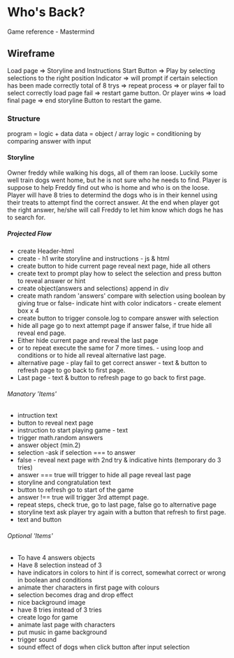 # Who's Back?
Game reference - Mastermind

## Wireframe
Load page => Storyline and Instructions
Start Button => Play by selecting selections to the right position
Indicator => will prompt if certain selection has been made correctly
total of 8 trys => repeat process => or player fail to select correctly 
load page fail => restart game button.
Or player wins => load final page => end storyline
Button to restart the game.

### Structure
program = logic + data
data = object / array
logic = conditioning by comparing answer with input

#### Storyline
Owner freddy while walking his dogs, all of them ran loose. Luckily some well train dogs went home, but he is not sure who he needs to find. Player is suppose to help Freddy find out who is home and who is on the loose. Player will have 8 tries to determind the dogs who is in their kennel using their treats to attempt find the correct answer.
At the end when player got the right answer, he/she will call Freddy to let him know which dogs he has to search for. 

##### Projected Flow
- create Header-html
- create - h1 write storyline and instructions - js & html
- create button to hide current page reveal next page, hide all others
- create text to prompt play how to select the selection and press button to reveal answer or hint
- create object(answers and selections) append in div 
- create math random 'answers' compare with selection using boolean by giving true or false- indicate hint with color indicators - create element box x 4
- create button to trigger console.log to compare answer with selection
- hide all page go to next attempt page if answer false, if true hide all reveal end page.
- Either hide current page and reveal the last page 
- or to repeat execute the same for 7 more times. - using loop and conditions or to hide all reveal alternative last page.
- alternative page - play fail to get correct answer - text & button to refresh page to go back to first page.
- Last page - text & button to refresh page to go back to first page.

###### Manatory 'Items'
- intruction text
- button to reveal next page
- instruction to start playing game - text
- trigger math.random answers
- answer object (min.2)
- selection -ask if selection === to answer
- false - reveal next page with 2nd try & indicative hints (temporary do 3 tries)
- answer === true will trigger to hide all page reveal last page
- storyline and congratulation text
- button to refresh go to start of the game
- answer !== true will trigger 3rd attempt page.
- repeat steps, check true, go to last page, false go to alternative page
- storyline text ask player try again with a button that refresh to first page.
- text and button

###### Optional 'Items'
- To have 4 answers objects
- Have 8 selection instead of 3
- have indicators in colors to hint if is correct, somewhat correct or wrong in boolean and conditions
- animate ther characters in first page with colours
- selection becomes drag and drop effect
- nice background image
- have 8 tries instead of 3 tries
- create logo for game
- animate last page with characters
- put music in game background
- trigger sound
- sound effect of dogs when click button after input selection


